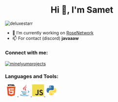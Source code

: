 <h1 align="center">Hi 👋, I'm Samet</h1>

<p align="left"> <img src="https://komarev.com/ghpvc/?username=deluxestarr&label=Profile%20views&color=0e75b6&style=flat" alt="deluxestarr" /> </p>

- 🔭 I’m currently working on [RoseNetwork](https://discord.gg/rosenetwork/)
- 📫 For contact (discord) **javaaaw**

<h3 align="left">Connect with me:</h3>
<p align="left">
<a href="https://www.youtube.com/c/minelyumprojects" target="blank"><img align="center" src="https://raw.githubusercontent.com/rahuldkjain/github-profile-readme-generator/master/src/images/icons/Social/youtube.svg" alt="minelyumprojects" height="30" width="40" /></a>
</p>

<h3 align="left">Languages and Tools:</h3>
<p align="left"> <a href="https://www.w3.org/html/" target="_blank" rel="noreferrer"> <img src="https://raw.githubusercontent.com/devicons/devicon/master/icons/html5/html5-original-wordmark.svg" alt="html5" width="40" height="40"/> </a> <a href="https://www.java.com" target="_blank" rel="noreferrer"> <img src="https://raw.githubusercontent.com/devicons/devicon/master/icons/java/java-original.svg" alt="java" width="40" height="40"/> </a> <a href="https://developer.mozilla.org/en-US/docs/Web/JavaScript" target="_blank" rel="noreferrer"> <img src="https://raw.githubusercontent.com/devicons/devicon/master/icons/javascript/javascript-original.svg" alt="javascript" width="40" height="40"/> </a> <a href="https://www.python.org" target="_blank" rel="noreferrer"> <img src="https://raw.githubusercontent.com/devicons/devicon/master/icons/python/python-original.svg" alt="python" width="40" height="40"/> </a> </p>
